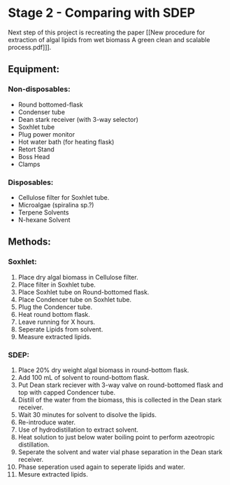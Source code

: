 # Stage 2 - Comparing with SDEP

Next step of this project is recreating the paper [[New procedure for extraction of algal lipids from wet biomass A green clean and scalable process.pdf]]].

## Equipment:

### Non-disposables:

- Round bottomed-flask
- Condenser tube
- Dean stark receiver (with 3-way selector)
- Soxhlet tube
- Plug power monitor
- Hot water bath (for heating flask)
- Retort Stand
- Boss Head
- Clamps

### Disposables:

 - Cellulose filter for Soxhlet tube.
 - Microalgae (spiralina sp.?)
 - Terpene Solvents
 - N-hexane Solvent


## Methods:

### Soxhlet:

1. Place dry algal biomass in Cellulose filter.
2. Place filter in Soxhlet tube.
3. Place Soxhlet tube on Round-bottomed flask.
4. Place Condencer tube on Soxhlet tube.
5. Plug the Condencer tube.
6. Heat round bottom flask.
7. Leave running for X hours.
8. Seperate Lipids from solvent.
9. Measure extracted lipids.


### SDEP:

1. Place 20% dry weight algal biomass in round-bottom flask.
2. Add 100 mL of solvent to round-bottom flask.
3. Put Dean stark reciever with 3-way valve on round-bottomed flask and top with capped Condencer tube.
4. Distill of the water from the biomass, this is collected in the Dean stark receiver.
5. Wait 30 minutes for solvent to disolve the lipids.
6. Re-introduce water.
7. Use of hydrodistillation to extract solvent.
8. Heat solution to just below water boiling point to perform azeotropic distillation.
9. Seperate the solvent and water vial phase separation in the Dean stark receiver.
10. Phase seperation used again to seperate lipids and water.
11. Mesure extracted lipids.